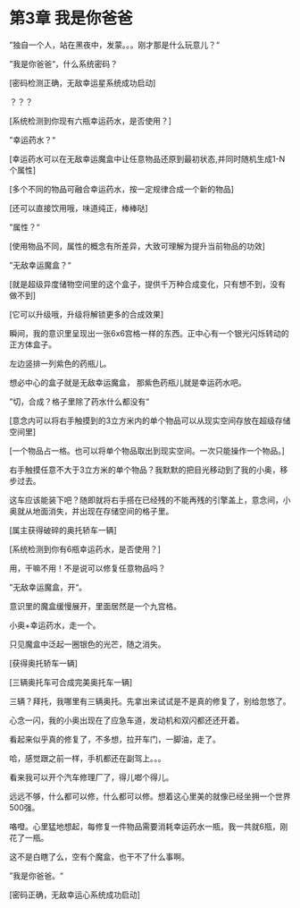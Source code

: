 # 第3章 我是你爸爸

”独自一个人，站在黑夜中，发蒙。。。刚才那是什么玩意儿？“

”我是你爸爸“，什么系统密码？

[密码检测正确，无敌幸运星系统成功启动]

？？？

[系统检测到你现有六瓶幸运药水，是否使用？]

”幸运药水？“

[幸运药水可以在无敌幸运魔盒中让任意物品还原到最初状态,并同时随机生成1-N个属性]

[多个不同的物品可融合幸运药水，按一定规律合成一个新的物品]

[还可以直接饮用哦，味道纯正，棒棒哒]

”属性？“

[使用物品不同，属性的概念有所差异，大致可理解为提升当前物品的功效]

”无敌幸运魔盒？“

[就是超级异度储物空间里的这个盒子，提供千万种合成变化，只有想不到，没有做不到]

[它可以升级哦，升级将解锁更多的合成效果]

瞬间，我的意识里呈现出一张6x6宫格一样的东西。正中心有一个银光闪烁转动的正方体盒子。

左边竖排一列紫色的药瓶儿。

想必中心的盒子就是无敌幸运魔盒， 那紫色药瓶儿就是幸运药水吧。

”切，合成？格子里除了药水什么都没有“

[意念内可以将右手触摸到的3立方米内的单个物品可以从现实空间存放在超级存储空间里] 

[一个物品占一格。也可以将单个物品取出到现实空间。一次只能操作一个物品。]

右手触摸任意不大于3立方米的单个物品？我默默的把目光移动到了我的小奥，移步过去。

这车应该能装下吧？随即就将右手搭在已经残的不能再残的引擎盖上，意念间，小奥就从地面消失，并出现在存储空间的格子里。

[属主获得破碎的奥托轿车一辆]

[系统检测到你有6瓶幸运药水，是否使用？]

用，干嘛不用！不是说可以修复任意物品吗？

”无敌幸运魔盒，开“。

意识里的魔盒缓慢展开，里面居然是一个九宫格。

小奥+幸运药水，走一个。

只见魔盒中泛起一圈银色的光芒，随之消失。

[获得奥托轿车一辆]

[三辆奥托车可合成完美奥托车一辆]

三辆？拜托，我哪里有三辆奥托。先拿出来试试是不是真的修复了，别给忽悠了。

心念一闪，我的小奥出现在了应急车道，发动机和双闪都还还开着。

看起来似乎真的修复了，不多想，拉开车门，一脚油，走了。

哈，感觉跟之前一样，手机都还在副驾上。。。

看来我可以开个汽车修理厂了，得儿啷个得儿。

远远不够，什么都可以修，什么都可以修。想着这心里美的就像已经坐拥一个世界500强。

咯噔。心里猛地想起，每修复一件物品需要消耗幸运药水一瓶，我一共就6瓶，刚花了一瓶。

这不是白瞎了么，空有个魔盒，也干不了什么事啊。

”我是你爸爸。“

[密码正确，无敌幸运心系统成功启动]